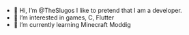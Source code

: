 - 👋 Hi, I’m @TheSlugos I like to pretend that I am a developer.
- 👀 I’m interested in games, C, Flutter
- 🌱 I’m currently learning Minecraft Moddig

<!---
TheSlugos/TheSlugos is a ✨ special ✨ repository because its `README.md` (this file) appears on your GitHub profile.
You can click the Preview link to take a look at your changes.
--->
